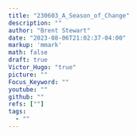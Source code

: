 ```yaml
---
title: "230603_A_Season_of_Change"
description: ""
author: "Brent Stewart"
date: "2023-08-06T21:02:37-04:00"
markup: 'mmark'
math: false
draft: true
Victor_Hugo: "true"
picture: ""
Focus_Keyword: ""
youtube: ""
github: ""
refs: [""]
tags:
  - ""
---
```


